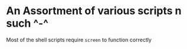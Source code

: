 # An Assortment of various scripts n such ^-^

Most of the shell scripts require `screen` to function correctly

